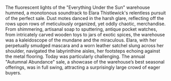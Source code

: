 The fluorescent lights of the "Everything Under the Sun" warehouse hummed, a monotonous soundtrack to Elara Thistlewick's relentless pursuit of the perfect sale.  Dust motes danced in the harsh glare, reflecting off the rows upon rows of meticulously organized, yet oddly chaotic, merchandise.  From shimmering, artisanal soap to sputtering, antique pocket watches, from intricately carved wooden toys to jars of exotic spices, the warehouse was a kaleidoscope of the mundane and the miraculous.  Elara, with her perpetually smudged mascara and a worn leather satchel slung across her shoulder, navigated the labyrinthine aisles, her footsteps echoing against the metal flooring.  Today was particularly challenging.  The annual "Autumnal Abundance" sale, a showcase of the warehouse’s best seasonal offerings, was in full swing, attracting a surprisingly large crowd of eager buyers.
